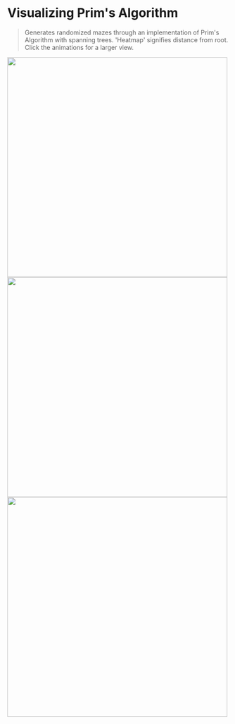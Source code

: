 Visualizing Prim's Algorithm
======

<blockquote>Generates randomized mazes through an implementation of Prim's Algorithm with spanning trees. 'Heatmap' signifies distance from root. Click the animations for a larger view.</blockquote>

<img src='http://galenscovell.github.io/css/pics/prims_small_distance.gif' width=500px />
<img src='http://galenscovell.github.io/css/pics/prims_basic.gif' width=500px />
<img src='http://galenscovell.github.io/css/pics/prims_large_distance.gif' width=500px />
